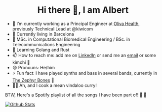 <h1 align="center">
Hi there 👋, I am Albert
</h1>

- 🔭 I’m currently working as a Principal Engineer at [Oliva Health](https://www.oliva.health/), previously Technical Lead at @kiwicom
- 🔆 Currently living in Barcelona
- 🏥 MSc. in Computational Biomedical Engineering / BSc. in Telecommunications Engineering
- 🌱 Learning Golang and Rust
- 📫 How to reach me: add me on [LinkedIn](https://www.linkedin.com/in/albertalises/) or send me an [email](mailto:albert.alises@gmail.com) or some kimchi 
🍜
- 😄 Pronouns: He/him
- ⚡ Fun fact: I have played synths and bass in several bands, currently in [The Zephyr Bones](https://www.instagram.com/thezephyrbones/) 🌊
- 👨‍🍳 Ah, and I cook a mean vindaloo curry!

BTW, Here's a [Spotify playlist](https://open.spotify.com/playlist/1s9UtbCoAd8YvFFsi6zOiE?si=Aln8ubKnS7OsgLWUXzwXJg) of all the songs I have been part of! 🎹 
🎸

[![Github Stats](https://github-readme-stats.vercel.app/api?username=aalises&show_icons=true&hide=contribs)](https://github-readme-stats.vercel.app/api?username=aalises&show_icons=true&hide=contribs)

<!--
**aalises/aalises** is a ✨ _special_ ✨ repository because its `README.md` (this file) appears on your GitHub profile.

Here are some ideas to get you started:

- 🔭 I’m currently working on ...
- 🌱 I’m currently learning ...
- 👯 I’m looking to collaborate on ...
- 🤔 I’m looking for help with ...
- 💬 Ask me about ...
- 📫 How to reach me: ...
- 😄 Pronouns: ...
- ⚡ Fun fact: ...
-->

